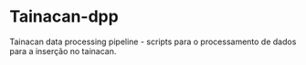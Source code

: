 # Tainacan-dpp
Tainacan data processing pipeline - scripts para o processamento de dados para a inserção no tainacan.
